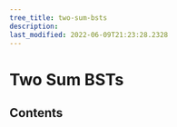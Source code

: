```yaml
---
tree_title: two-sum-bsts
description: 
last_modified: 2022-06-09T21:23:28.2328
---
```


# Two Sum BSTs

## Contents
